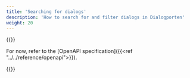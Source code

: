 ```yaml
---
title: 'Searching for dialogs'
description: 'How to search for and filter dialogs in Dialogporten'
weight: 20
---
```


{{<notyetwritten>}}

For now, refer to the [OpenAPI specification]({{<ref "../../reference/openapi">}}).

{{<children />}}
